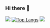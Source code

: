 ### Hi there 👋

![](http://github-profile-summary-cards.vercel.app/api/cards/profile-details?username=noahxs&theme=tokyonight)
[![Top Langs](https://github-readme-stats.vercel.app/api/top-langs/?username=noahxs&theme=tokyonight&layout=default)](https://github.com/anuraghazra/github-readme-stats)
![](http://github-profile-summary-cards.vercel.app/api/cards/stats?username=noahxs&theme=tokyonight)
